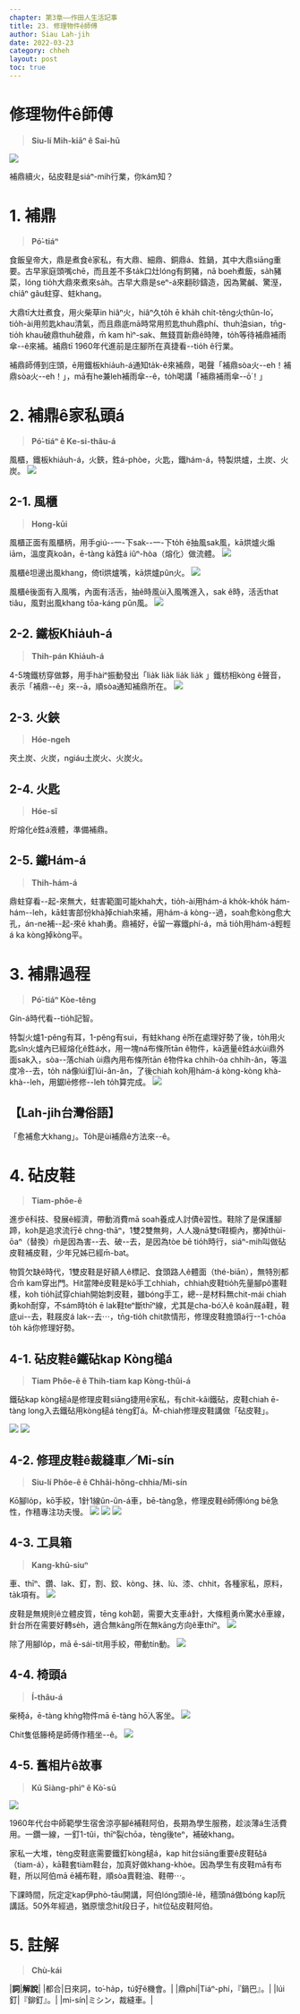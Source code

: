 ```yaml
---
chapter: 第3章——作田人生活記事
title: 23. 修理物件ê師傅
author: Siau Lah-jih
date: 2022-03-23
category: chheh
layout: post
toc: true
---
```


# 修理物件ê師傅
> **Siu-lí Mi̍h-kiāⁿ ê Sai-hū**

![](../too5/17/17-21-9補皮鞋.jpg)

補鼎續火，砧皮鞋是siáⁿ-mih行業，你kám知？

# 1. 補鼎 
> **Pó͘-tiáⁿ**

食飯皇帝大，鼎是煮食ê家私，有大鼎、細鼎、銅鼎á、鉎鍋，其中大鼎siāng重要。古早家庭頭嘴chē，而且差不多ta̍k口灶lóng有飼豬，nā boeh煮飯，sa̍h豬菜，lóng tio̍h大鼎來煮來sa̍h。古早大鼎是seⁿ-á來翻砂鑄造，因為驚鹹、驚溼，chiâⁿ gâu蛀穿、蛀khang。

大鼎tī大灶煮食，用火柴草in hiâⁿ火，hiâⁿ久to̍h ē kha̍h chi̍t-têng火thûn-lo͘，tio̍h-ài用煎匙khau清氣，而且鼎底mā時常用煎匙thuh鼎phí、thuh油sian，tn̄g-tio̍h khau破鼎thuh破鼎，m̄ kam hìⁿ-sak、無錢買新鼎ê時陣，to̍h等待補鼎補雨傘--ê來補。補鼎tī 1960年代進前是庄腳所在真捷看--tio̍h ê行業。

補鼎師傅到庄頭，ē用鐵板khia̍uh-á通知ta̍k-ê來補鼎，喝聲「補鼎sòa火--eh！補鼎sòa火--eh！」，mā有he兼leh補雨傘--ê，to̍h喝講「補鼎補雨傘--ō͘！」

# 2. 補鼎ê家私頭á
> **Pó͘-tiáⁿ ê Ke-si-thâu-á**

風櫃，鐵板khia̍uh-á，火鋏，鉎á-phòe，火匙，鐵hám-á，特製烘爐，土炭、火炭。
![](../too5/17/17-15-1補鼎.jpg)

## 2-1. 風櫃
> **Hong-kūi**

風櫃正面有風櫃柄，用手giú--一-下sak--一-下to̍h ē抽風sak風，kā烘爐火煽iām，溫度真koân，ē-tàng kā鉎á iûⁿ-hòa（熔化）做流體。
![](../too5/17/17-15-2補鼎.jpg)

風櫃ê坦邊出風khang，倚tī烘爐嘴，kā烘爐pûn火。
![](../too5/17/17-15-3補鼎.jpg)

風櫃ê後面有入風嘴，內面有活舌，抽ê時風ùi入風嘴進入，sak ê時，活舌that tiâu，風對出風khang tōa-káng pûn風。
![](../too5/17/17-15-4補鼎.jpg)

## 2-2. 鐵板Khia̍uh-á
> **Thih-pán Khia̍uh-á**

4-5塊鐵枋穿做夥，用手hàiⁿ振動發出「lia̍k lia̍k lia̍k lia̍k 」鐵枋相kòng ê聲音，表示「補鼎--ê」來--ā，順sòa通知補鼎所在。
![](../too5/17/17-15-6補鼎.jpg)

## 2-3. 火鋏
> **Hóe-ngeh**

夾土炭、火炭，ngiáu土炭火、火炭火。

## 2-4. 火匙
> **Hóe-sî**

貯熔化ê鉎á液體，準備補鼎。

## 2-5. 鐵Hám-á
> **Thih-hám-á**

鼎蛀穿看--起-來無大，蛀害範圍可能khah大，tio̍h-ài用hám-á kho̍k-kho̍k hám-hám--leh，kā蛀害部份khà掉chiah來補，用hám-á kòng--過，soah愈kòng愈大孔，án-ne補--起-來ē khah勇。鼎補好，ē留一寡鐵phí-á，mā tio̍h用hám-á輕輕á ka kòng掉kòng平。

# 3. 補鼎過程
> **Pó͘-tiáⁿ Kòe-têng**

Gín-á時代看--tio̍h記智。

特製火爐1-pêng有耳，1-pêng有sui，有蛀khang ê所在處理好勢了後，to̍h用火匙sîn火爐內已經熔化ê鉎á水，用一塊ná布條所tān ê物件，kā適量ê鉎á水ùi鼎外面sak入，sòa--落chiah ùi鼎內用布條所tān ê物件ka chhi̍h-óa chhi̍h-ân，等溫度冷--去，to̍h ná像lúi釘lúi-ân-ân，了後chiah koh用hám-á kòng-kòng khà-khà--leh，用鋸lē修修--leh to̍h算完成。
![](../too5/17/17-15-5補鼎.jpg)

## 【Lah-jih台灣俗語】
「愈補愈大khang」。To̍h是ùi補鼎ê方法來--ê。


# 4. 砧皮鞋 
> **Tiam-phôe-ê**

進步ê科技、發展ê經濟，帶動消費mā soah養成人討債ê習性。鞋除了是保護腳蹄，koh是追求流行ê chng-thāⁿ，1雙2雙無夠，人人幾nā雙tī鞋櫥內，擲掉thùi-ōaⁿ（替換）m̄是因為害--去、破--去，是因為tòe bē tio̍h時行，siáⁿ-mih叫做砧皮鞋補皮鞋，少年兄姊已經m̄-bat。

物質欠缺ê時代，1雙皮鞋是好額人ê標記、食頭路人ê體面（thé-biān），無特別都合m̄ kam穿出門。Hit當陣ê皮鞋是kō͘手工chhiah，chhiah皮鞋tio̍h先量腳pô͘畫鞋樣，koh tio̍h試穿chiah開始刺皮鞋，雖bóng手工，總--是材料無chit-mái chiah勇koh耐穿，不sám時to̍h ē lak鞋teⁿ斷thīⁿ線，尤其是cha-bó͘人ê koân屐á鞋，鞋底ui--去，鞋屐皮á lak--去⋯，tn̄g-tio̍h chit款情形，修理皮鞋擔頭á行--1-chōa to̍h kā你修理好勢。

## 4-1. 砧皮鞋ê鐵砧kap Kòng槌á
> **Tiam Phôe-ê ê Thih-tiam kap Kòng-thûi-á**

鐵砧kap kòng槌á是修理皮鞋siāng捷用ê家私，有chit-kâi鐵砧，皮鞋chiah ē-tàng long入去鐵砧用kòng槌á tèng釘á。M̄-chiah修理皮鞋講做「砧皮鞋」。

![](../too5/17/17-21-1砧皮鞋.jpg)
![](../too5/17/17-21-1a砧皮鞋鐵砧.jpg)

## 4-2. 修理皮鞋ê裁縫車／Mi-sín
> **Siu-lí Phôe-ê ê Chhâi-hông-chhia/Mi-sín**

Kō͘腳lo̍p，kō͘手絞，1針1線ûn-ûn-á車，bē-tàng急，修理皮鞋ê師傅lóng bē急性，作穡專注功夫慢。
![](../too5/17/17-21-2砧皮鞋.jpg)
![](../too5/17/17-21-3皮鞋.jpg)
![](../too5/17/17-21-3a.裁縫車.jpg)

## 4-3. 工具箱
> **Kang-khū-siuⁿ**

車、thīⁿ、鑽、lak、釘，割、鉸、kòng、抹、lù、漆、chhit，各種家私，原料，ta̍k項有。
![](../too5/17/17-21-4皮鞋.jpg)


皮鞋是無規則ê立體皮質，tēng koh韌，需要大支車á針，大條粗勇m̄驚水ê車線，針台所在需要好轉se̍h，適合無kāng所在無kāng方向ê車thīⁿ。
![](../too5/17/17-21-5裁縫車.jpg)

除了用腳lo̍p，mā ē-sái-tit用手絞，帶動tín動。
![](../too5/17/17-21-6皮鞋.jpg)

## 4-4. 椅頭á
> **Í-thâu-á**

柴椅á，ē-tàng khǹg物件mā ē-tàng hō͘人客坐。
![](../too5/17/17-21-7皮鞋.jpg)

Chit隻低籐椅是師傅作穡坐--ê。
![](../too5/17/17-21-8砧皮鞋.jpg)

## 4-5. 舊相片ê故事
> **Kū Siàng-phìⁿ ê Kò͘-sū**

![](../too5/17/17-21-9補皮鞋.jpg)

1960年代台中師範學生宿舍涼亭腳ê補鞋阿伯，長期為學生服務，趁淡薄á生活費用。一鑽一線，一釘1-tûi，thīⁿ裂chōa，tèng後teⁿ，補破khang。

家私一大堆，tèng皮鞋底需要鐵釘kòng槌á，kap hit台siāng重要ê皮鞋砧á（tiam-á），kā鞋套tiàm鞋台，加真好做khang-khòe。因為學生有皮鞋mā有布鞋，所以阿伯mā ē補布鞋，順sòa賣鞋油、鞋帶⋯。

下課時間，阮定定kap伊phò-tāu開講，阿伯lóng頭lê-lê，穡頭ná做bóng kap阮講話。50外年經過，猶原懷念hit段日子，hit位砧皮鞋阿伯。

# 5. 註解
> **Chù-kái**

|**詞**|**解說**|
|都合|日來詞，to͘-ha̍p，tú好ê機會。|
|鼎phí|Tiáⁿ-phí，『鍋巴』。|
|lúi釘|『鉚釘』。|
|mi-sín|ミシン，裁縫車。|
